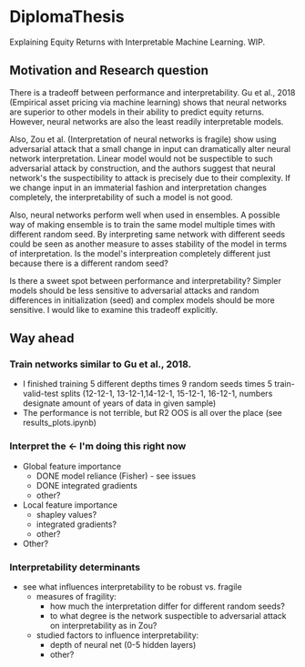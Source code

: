 # DiplomaThesis
Explaining Equity Returns with Interpretable Machine Learning. WIP.

## Motivation and Research question
There is a tradeoff between performance and interpretability. Gu et al., 2018 (Empirical asset pricing via machine learning) shows that neural networks are superior to other models in their ability to predict equity returns. However, neural networks are also the least readily interpretable models. 

Also, Zou et al. (Interpretation of neural networks is fragile) show using adversarial attack that a small change in input can dramatically alter neural network interpretation. Linear model would not be suspectible to such adversarial attack by construction, and the authors suggest that neural network's the suspectibility to attack is precisely due to their complexity. If we change input in an immaterial fashion and interpretation changes completely, the interpretability of such a model is not good.  

Also, neural networks perform well when used in ensembles. A possible way of making ensemble is to train the same model multiple times with different random seed. By interpreting same network with different seeds could be seen as another measure to asses stability of the model in terms of interpretation. Is the model's interpreation completely different just because there is a different random seed? 

Is there a sweet spot between performance and interpretability? Simpler models should be less sensitive to adversarial attacks and random differences in initialization (seed) and complex models should be more sensitive. I would like to examine this tradeoff explicitly. 


## Way ahead 
### Train networks similar to Gu et al., 2018. 
- I finished training 5 different depths times 9 random seeds times 5 train-valid-test splits (12-12-1, 13-12-1,14-12-1, 15-12-1, 16-12-1, numbers designate amount of years of data in given sample)
- The performance is not terrible, but R2 OOS is all over the place (see results_plots.ipynb)

### Interpret the <- I'm doing this right now
- Global feature importance 
     - DONE model reliance (Fisher) - see issues
     - DONE integrated gradients 
     - other?
- Local feature importance 
     - shapley values?
     - integrated gradients?
     - other?
- Other? 

### Interpretability determinants
- see what influences interpretability to be robust vs. fragile  
  - measures of fragility: 
       - how much the interpretation differ for different random seeds? 
       - to what degree is the network suspectible to adversarial attack on interpretability as in Zou? 
  - studied factors to influence interpretability: 
      - depth of neural net (0-5 hidden layers)
      - other?

